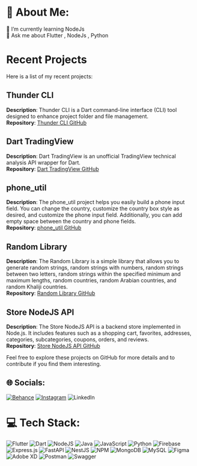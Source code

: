 # 💫 About Me:
🌱 I’m currently learning NodeJs <br>💬 Ask me about Flutter , NodeJs , Python

# Recent Projects

Here is a list of my recent projects:

## Thunder CLI
**Description**: Thunder CLI is a Dart command-line interface (CLI) tool designed to enhance project folder and file management.<br>
**Repository**: [Thunder CLI GitHub](https://github.com/AbdAlftahSalem/Thunder-CLI)

## Dart TradingView
**Description**: Dart TradingView is an unofficial TradingView technical analysis API wrapper for Dart.<br>
**Repository**: [Dart TradingView GitHub](https://github.com/AbdAlftahSalem/dart-tradingview-ta)

## phone_util
**Description**: The phone_util project helps you easily build a phone input field. You can change the country, customize the country box style as desired, and customize the phone input field. Additionally, you can add empty space between the country and phone fields.<br>
**Repository**: [phone_util GitHub](https://github.com/AbdAlftahSalem/phone_util)

## Random Library
**Description**: The Random Library is a simple library that allows you to generate random strings, random strings with numbers, random strings between two letters, random strings within the specified minimum and maximum lengths, random countries, random Arabian countries, and random Khaliji countries.<br>
**Repository**: [Random Library GitHub](https://github.com/AbdAlftahSalem/Random-library)

## Store NodeJS API
**Description**: The Store NodeJS API is a backend store implemented in Node.js. It includes features such as a shopping cart, favorites, addresses, categories, subcategories, coupons, orders, and reviews.<br>
**Repository**: [Store NodeJS API GitHub](https://github.com/AbdAlftahSalem/Store-node-js)

Feel free to explore these projects on GitHub for more details and to contribute if you find them interesting.


## 🌐 Socials:
[![Behance](https://img.shields.io/badge/Behance-1769ff?logo=behance&logoColor=white)](https://behance.net/abdalfalshant) [![Instagram](https://img.shields.io/badge/Instagram-%23E4405F.svg?logo=Instagram&logoColor=white)](https://instagram.com/abd.alftah.al_shanti) ![LinkedIn](https://img.shields.io/badge/LinkedIn-%230077B5.svg?logo=linkedin&logoColor=white)
# 💻 Tech Stack:
![Flutter](https://img.shields.io/badge/Flutter-%2302569B.svg?style=for-the-badge&logo=Flutter&logoColor=white) ![Dart](https://img.shields.io/badge/dart-%230175C2.svg?style=for-the-badge&logo=dart&logoColor=white) ![NodeJS](https://img.shields.io/badge/node.js-6DA55F?style=for-the-badge&logo=node.js&logoColor=white) ![Java](https://img.shields.io/badge/java-%23ED8B00.svg?style=for-the-badge&logo=java&logoColor=white) ![JavaScript](https://img.shields.io/badge/javascript-%23323330.svg?style=for-the-badge&logo=javascript&logoColor=%23F7DF1E) ![Python](https://img.shields.io/badge/python-3670A0?style=for-the-badge&logo=python&logoColor=ffdd54) ![Firebase](https://img.shields.io/badge/firebase-%23039BE5.svg?style=for-the-badge&logo=firebase) ![Express.js](https://img.shields.io/badge/express.js-%23404d59.svg?style=for-the-badge&logo=express&logoColor=%2361DAFB) ![FastAPI](https://img.shields.io/badge/FastAPI-005571?style=for-the-badge&logo=fastapi)  ![NestJS](https://img.shields.io/badge/nestjs-%23E0234E.svg?style=for-the-badge&logo=nestjs&logoColor=white) ![NPM](https://img.shields.io/badge/NPM-%23000000.svg?style=for-the-badge&logo=npm&logoColor=white) ![MongoDB](https://img.shields.io/badge/MongoDB-%234ea94b.svg?style=for-the-badge&logo=mongodb&logoColor=white) ![MySQL](https://img.shields.io/badge/mysql-%2300f.svg?style=for-the-badge&logo=mysql&logoColor=white) 	![Figma](https://img.shields.io/badge/figma-%23F24E1E.svg?style=for-the-badge&logo=figma&logoColor=white) ![Adobe XD](https://img.shields.io/badge/Adobe%20XD-470137?style=for-the-badge&logo=Adobe%20XD&logoColor=#FF61F6) ![Postman](https://img.shields.io/badge/Postman-FF6C37?style=for-the-badge&logo=postman&logoColor=white) ![Swagger](https://img.shields.io/badge/-Swagger-%23Clojure?style=for-the-badge&logo=swagger&logoColor=white)

